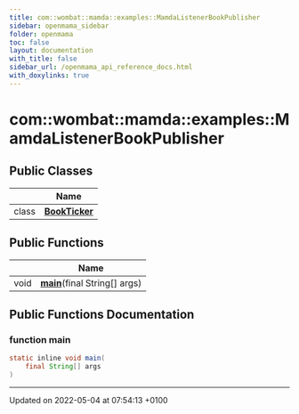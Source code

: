 ```yaml
---
title: com::wombat::mamda::examples::MamdaListenerBookPublisher
sidebar: openmama_sidebar
folder: openmama
toc: false
layout: documentation
with_title: false
sidebar_url: /openmama_api_reference_docs.html
with_doxylinks: true
---
```


# com::wombat::mamda::examples::MamdaListenerBookPublisher





## Public Classes

|                | Name           |
| -------------- | -------------- |
| class | **[BookTicker](classcom_1_1wombat_1_1mamda_1_1examples_1_1MamdaListenerBookPublisher_1_1BookTicker.html)**  |

## Public Functions

|                | Name           |
| -------------- | -------------- |
| void | **[main](classcom_1_1wombat_1_1mamda_1_1examples_1_1MamdaListenerBookPublisher.html#function-main)**(final String[] args) |

## Public Functions Documentation

### function main

```java
static inline void main(
    final String[] args
)
```


-------------------------------

Updated on 2022-05-04 at 07:54:13 +0100